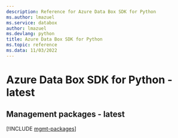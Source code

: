 ```yaml
---
description: Reference for Azure Data Box SDK for Python
ms.author: lmazuel
ms.service: databox
author: lmazuel
ms.devlang: python
title: Azure Data Box SDK for Python
ms.topic: reference
ms.data: 11/03/2022
---
```

# Azure Data Box SDK for Python - latest

## Management packages - latest
[!INCLUDE [mgmt-packages](data-box-mgmt-index.md)]